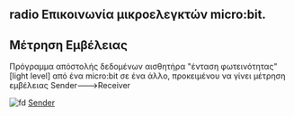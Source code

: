 ## radio Επικοινωνία μικροελεγκτών micro:bit.
## Μέτρηση Εμβέλειας

Πρόγραμμα απόστολής δεδομένων αισθητήρα "ένταση φωτεινότητας" [light level] από ένα micro:bit σε ένα άλλο, προκειμένου να γίνει μέτρηση εμβέλειας Sender--->Receiver

![fd]([./Sender_snapshot.png](https://makecode.microbit.org/_JLX3AwTbxdhs/))
[Sender](https://makecode.microbit.org/_JLX3AwTbxdhs/)
